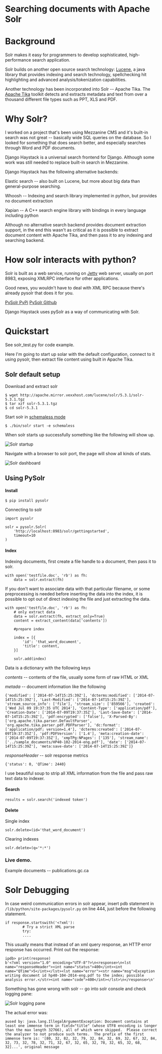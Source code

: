 Searching documents with Apache Solr
==================

# Background

Solr makes it easy for programmers to develop sophisticated, high-performance search application.


Solr builds on another open source search technology: [Lucene](https://lucene.apache.org/core/), a java library that provides indexing and search technology, spellchecking hit highlighting and advanced analysis/tokenization capabilities.


Another technology has been incorporated into Solr -- Apache Tika.
The [Apache Tika](https://tika.apache.org/) toolkit detects and extracts metadata and text from over a thousand different file types such as PPT, XLS and PDF.


# Why Solr?

I worked on a project that's been using Mezzanine CMS and it's built-in search was not great -- basically wide SQL queries on the database.
So I looked for something that does search better, and especially searches through Word and PDF documents.

Django Haystack is a universal search frontend for Django. Although some work was still needed to replace built-in search in Mezzanine.

Django Haystack has the following alternative backends:

Elastic search -- also built on Lucene, but more about big data than general-purpose searching.

Whoosh -- Indexing and search library implemented in python, but provides no document extraction

Xapian -- A C++ search engine library with bindings in every language including python

Although no alternative search backend provides document extraction support, in the end this wasn't as critical as it is possible to extract document content with Apache Tika, and then pass it to any indexing and searching backend.

# How solr interacts with python?

Solr is built as a web service, running on  [Jetty](http://www.eclipse.org/jetty/) web server, usually on port 8983, exposing XMLRPC interface for other applications.

Good news, you wouldn't have to deal with XML RPC because there's already pysolr that does it for you.

[PySolr PyPi](https://pypi.python.org/pypi/pysolr/3.3.3)
[PySolr Github](https://github.com/toastdriven/pysolr)

Django Haystack uses pySolr as a way of communicating with Solr.

# Quickstart

See solr_test.py for code example.

Here I'm going to start up solar with the default configuration, connect to it using pysolr, then extract file content using built in Apache Tika.

## Solr default setup

Download and extract solr

    $ wget http://apache.mirror.vexxhost.com/lucene/solr/5.3.1/solr-5.3.1.tgz
    $ tar xzf solr-5.3.1.tgz
    $ cd solr-5.3.1

Start solr in [schemaless mode](https://cwiki.apache.org/confluence/display/solr/Schemaless+Mode)


    $ ./bin/solr start -e schemaless

When solr starts up successfully something like the following will show up.


![Solr startup](screens/solr_0001.png)

Navigate with a browser to solr port, the page will show all kinds of stats.

![Solr dashboard](screens/solr_0002.png)

## Using PySolr

#### Install

    $ pip install pysolr

Connecting to solr

    import pysolr

    solr = pysolr.Solr(
        'http://localhost:8983/solr/gettingstarted',
        timeout=10
    )

#### Index

Indexing documents, first create a file handle to a document, then pass it to solr.

    with open('testfile.doc', 'rb') as fh:
        data = solr.extract(fh)

If you don't want to associate data with that particular filename, or some preprocessing is needed before inserting the data into the index, it is possible to opt out of direct indexing the file and just extracting the data.

    with open('testfile.doc', 'rb') as fh:
        # only extract data
        data = solr.extract(fh, extract_only=True)
        content = extract_content(data['contents'])

        #prepare index

        index = [{
            'id': 'that_word_document',
            'title': content,
        }]

        solr.add(index)

Data is a dictionary with the following keys

*contents* -- contents of the file, usually some form of raw HTML or XML

*metada* -- document information like the following

    {'modified': ['2014-07-14T15:25:39Z'], 'dcterms:modified': ['2014-07-14T15:25:39Z'], 'Last-Modified': ['2014-07-14T15:25:39Z'], 'stream_source_info': ['file'], 'stream_size': ['859566'], 'created': ['Wed Jul 09 19:37:35 UTC 2014'], 'Content-Type': ['application/pdf'], 'Creation-Date': ['2014-07-09T19:37:35Z'], 'Last-Save-Date': ['2014-07-14T15:25:39Z'], 'pdf:encrypted': ['false'], 'X-Parsed-By': ['org.apache.tika.parser.DefaultParser', 'org.apache.tika.parser.pdf.PDFParser'], 'dc:format': ['application/pdf; version=1.4'], 'dcterms:created': ['2014-07-09T19:37:35Z'], 'pdf:PDFVersion': ['1.4'], 'meta:creation-date': ['2014-07-09T19:37:35Z'], 'xmpTPg:NPages': ['135'], 'stream_name': ['../sample_documents/HP40-102-2014-eng.pdf'], 'date': ['2014-07-14T15:25:39Z'], 'meta:save-date': ['2014-07-14T15:25:39Z']}

*responseHeader* -- solr response metrics

    {'status': 0, 'QTime': 2440}

I use beautiful soup to strip all XML information from the file and pass raw text data to indexer.

#### Search

    results = solr.search('indexed token')


#### Delete

Single index

    solr.delete=(id='that_word_document')

Clearing indexes

    solr.delete=(q='*:*')

### Live demo.

Example documents -- publications.gc.ca




# Solr Debugging

In case weird communication errors in solr appear, insert pdb statement in `/lib/python/site-packages/pysolr.py` on line 444, just before the following statement.

    if response.startswith('<?xml'):
            # Try a strict XML parse
            try:
            ....


This usually means that instead of an xml query response, an HTTP error response has occurred.
Print out the response:

    ipdb> print(response)
    b'<?xml version="1.0" encoding="UTF-8"?>\n<response>\n<lst name="responseHeader"><int name="status">400</int><int name="QTime">5</int></lst><lst name="error"><str name="msg">Exception writing document id hp40-104-2014-eng.pdf to the index; possible analysis error.</str><int name="code">400</int></lst>\n</response>\n'

Something has gone wrong with solr -- go into solr console and check logging pane:

![Solr logging pane](screens/099-solr-logging.png)

The actual error was:

    aused by: java.lang.IllegalArgumentException: Document contains at least one immense term in field="title" (whose UTF8 encoding is longer than the max length 32766), all of which were skipped.  Please correct the analyzer to not produce such terms.  The prefix of the first immense term is: '[80, 32, 82, 32, 79, 32, 84, 32, 69, 32, 67, 32, 84, 32, 73, 32, 78, 32, 71, 32, 67, 32, 65, 32, 78, 32, 65, 32, 68, 32]...', original message